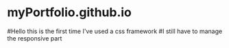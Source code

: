 # myPortfolio.github.io
#Hello this is the first time I've used a css framework
#I still have to manage the responsive part
